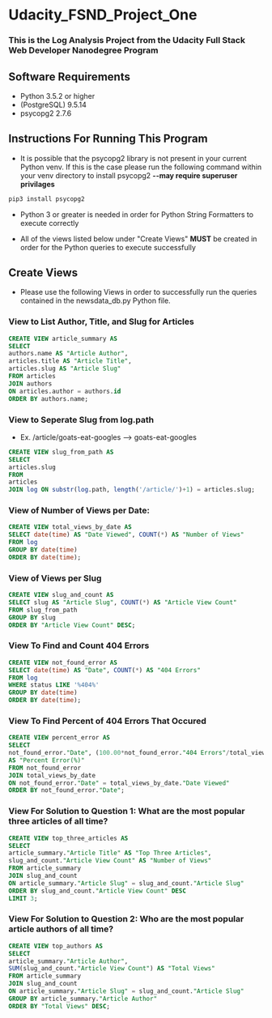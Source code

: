 # Udacity_FSND_Project_One

### This is the Log Analysis Project from the Udacity Full Stack Web Developer Nanodegree Program

## Software Requirements
* Python 3.5.2 or higher
* (PostgreSQL) 9.5.14
* psycopg2 2.7.6

## Instructions For Running This Program

* It is possible that the psycopg2 library is not present in your current Python venv. If this is the case please run the following command within your venv directory to install psycopg2 **--may require superuser privilages**

```bash
pip3 install psycopg2
```
* Python 3 or greater is needed in order for Python String Formatters to execute correctly

* All of the views listed below under "Create Views" **MUST** be created in order for the Python queries to execute successfully


## Create Views

* Please use the following Views in order to successfully run the queries contained in the newsdata_db.py Python file.

### View to List Author, Title, and Slug for Articles

```sql
CREATE VIEW article_summary AS
SELECT
authors.name AS "Article Author",
articles.title AS "Article Title",
articles.slug AS "Article Slug"
FROM articles
JOIN authors
ON articles.author = authors.id
ORDER BY authors.name;
```

### View to Seperate Slug from log.path
* Ex. /article/goats-eat-googles --> goats-eat-googles

```sql
CREATE VIEW slug_from_path AS
SELECT
articles.slug
FROM
articles
JOIN log ON substr(log.path, length('/article/')+1) = articles.slug;
```


### View of Number of Views per Date:

```sql
CREATE VIEW total_views_by_date AS
SELECT date(time) AS "Date Viewed", COUNT(*) AS "Number of Views"
FROM log
GROUP BY date(time)
ORDER BY date(time);
```

### View of Views per Slug

```sql
CREATE VIEW slug_and_count AS
SELECT slug AS "Article Slug", COUNT(*) AS "Article View Count"
FROM slug_from_path
GROUP BY slug
ORDER BY "Article View Count" DESC;
```

### View To Find and Count 404 Errors

```sql
CREATE VIEW not_found_error AS
SELECT date(time) AS "Date", COUNT(*) AS "404 Errors"
FROM log
WHERE status LIKE '%404%'
GROUP BY date(time)
ORDER BY date(time);
```


### View To Find Percent of 404 Errors That Occured

```sql
CREATE VIEW percent_error AS
SELECT
not_found_error."Date", (100.00*not_found_error."404 Errors"/total_views_by_date."Number of Views")
AS "Percent Error(%)"
FROM not_found_error
JOIN total_views_by_date
ON not_found_error."Date" = total_views_by_date."Date Viewed"
ORDER BY not_found_error."Date";
```

### View For Solution to Question 1: What are the most popular three articles of all time?

```sql
CREATE VIEW top_three_articles AS
SELECT
article_summary."Article Title" AS "Top Three Articles",
slug_and_count."Article View Count" AS "Number of Views"
FROM article_summary
JOIN slug_and_count
ON article_summary."Article Slug" = slug_and_count."Article Slug"
ORDER BY slug_and_count."Article View Count" DESC
LIMIT 3;
```

### View For Solution to Question 2: Who are the most popular article authors of all time?

```sql
CREATE VIEW top_authors AS
SELECT
article_summary."Article Author",
SUM(slug_and_count."Article View Count") AS "Total Views"
FROM article_summary
JOIN slug_and_count
ON article_summary."Article Slug" = slug_and_count."Article Slug"
GROUP BY article_summary."Article Author"
ORDER BY "Total Views" DESC;
```


